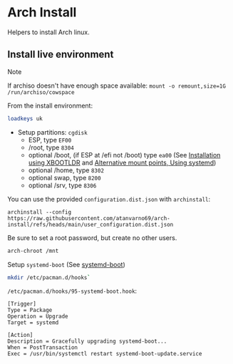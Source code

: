 # Arch Install

Helpers to install Arch linux.

## Install live environment

> [!NOTE]
> If archiso doesn't have enough space available:
> `mount -o remount,size=1G /run/archiso/cowspace`

From the install environment:

```sh
loadkeys uk
```

* Setup partitions: `cgdisk`
  * ESP, type `EF00`
  * /root, type `8304`
  * optional /boot, (if ESP at /efi not /boot) type `ea00` (See [Installation using XBOOTLDR](https://wiki.archlinux.org/title/Systemd-boot#Installation_using_XBOOTLDR) and [Alternative mount points, Using systemd](https://wiki.archlinux.org/title/EFI_system_partition#Alternative_mount_points))
  * optional /home, type `8302`
  * optional swap, type `8200`
  * optional /srv, type `8306`

You can use the provided `configuration.dist.json` with `archinstall`:

```
archinstall --config https://raw.githubusercontent.com/atanvarno69/arch-install/refs/heads/main/user_configuration.dist.json
```

Be sure to set a root password, but create no other users.

```sh
arch-chroot /mnt
```

Setup `systemd-boot` (See [systemd-boot](https://wiki.archlinux.org/title/Systemd-boot#Installing_the_UEFI_boot_manager))
```sh
mkdir /etc/pacman.d/hooks`
```

`/etc/pacman.d/hooks/95-systemd-boot.hook`:

```
[Trigger]
Type = Package
Operation = Upgrade
Target = systemd

[Action]
Description = Gracefully upgrading systemd-boot...
When = PostTransaction
Exec = /usr/bin/systemctl restart systemd-boot-update.service
```
